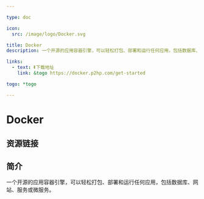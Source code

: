 ```yaml
---

type: doc

icon:
  src: /image/logo/Docker.svg

title: Docker
description: 一个开源的应用容器引擎，可以轻松打包、部署和运行任何应用，包括数据库、网站、服务或微服务。

links:
  - text: ⏬下载地址
    link: &togo https://docker.p2hp.com/get-started

togo: *togo

---
```


<ShowLogo />

# Docker

<ShowBreadcrumb />

## 资源链接

<ShowLinks />

## 简介

一个开源的应用容器引擎，可以轻松打包、部署和运行任何应用，包括数据库、网站、服务或微服务。

